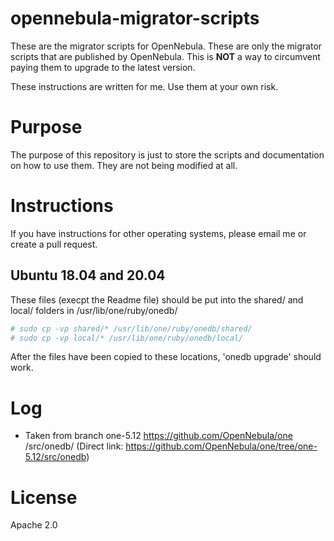 # opennebula-migrator-scripts
These are the migrator scripts for OpenNebula.  These are only the migrator scripts that are published by OpenNebula.  This is **NOT** a way to circumvent paying them to upgrade to the latest version.

These instructions are written for me.  Use them at your own risk.

# Purpose
The purpose of this repository is just to store the scripts and documentation on how to use them.  They are not being modified at all.

# Instructions
If you have instructions for other operating systems, please email me or create a pull request.

## Ubuntu 18.04 and 20.04
These files (execpt the Readme file) should be put into the shared/ and local/ folders in /usr/lib/one/ruby/onedb/

~~~~~~~~.sh
# sudo cp -vp shared/* /usr/lib/one/ruby/onedb/shared/
# sudo cp -vp local/* /usr/lib/one/ruby/onedb/local/
~~~~~~~~

After the files have been copied to these locations, 'onedb upgrade' should work.

# Log
 * Taken from branch one-5.12 https://github.com/OpenNebula/one /src/onedb/ (Direct link: https://github.com/OpenNebula/one/tree/one-5.12/src/onedb)

# License
Apache 2.0
